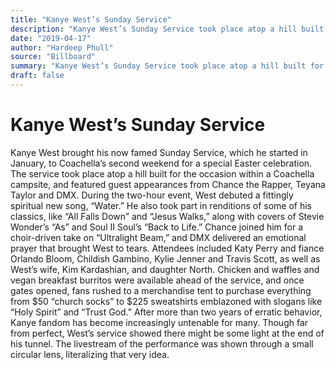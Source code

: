 ```yaml
---
title: "Kanye West’s Sunday Service"
description: "Kanye West’s Sunday Service took place atop a hill built for the occasion within a Coachella campsite. The service featured guest appearances from Chance the Rapper, Teyana Taylor and DMX. During the ..."
date: "2019-04-17"
author: "Hardeep Phull"
source: "Billboard"
summary: "Kanye West’s Sunday Service took place atop a hill built for the occasion within a Coachella campsite. The service featured guest appearances from Chance the Rapper, Teyana Taylor and DMX. During the two-hour event, West debuted a fittingly spiritual new song, “Water.” He also took part in renditions of some of his classics, like “All Falls Down” and “Jesus Walks.”"
draft: false
---
```


# Kanye West’s Sunday Service

Kanye West brought his now famed Sunday Service, which he started in January, to Coachella’s second weekend for a special Easter celebration. The service took place atop a hill built for the occasion within a Coachella campsite, and featured guest appearances from Chance the Rapper, Teyana Taylor and DMX. During the two-hour event, West debuted a fittingly spiritual new song, “Water.” He also took part in renditions of some of his classics, like “All Falls Down” and “Jesus Walks,” along with covers of Stevie Wonder’s “As” and Soul II Soul’s “Back to Life.” Chance joined him for a choir-driven take on “Ultralight Beam,” and DMX delivered an emotional prayer that brought West to tears. Attendees included Katy Perry and fiance Orlando Bloom, Childish Gambino, Kylie Jenner and Travis Scott, as well as West’s wife, Kim Kardashian, and daughter North. Chicken and waffles and vegan breakfast burritos were available ahead of the service, and once gates opened, fans rushed to a merchandise tent to purchase everything from $50 “church socks” to $225 sweatshirts emblazoned with slogans like “Holy Spirit” and “Trust God.” After more than two years of erratic behavior, Kanye fandom has become increasingly untenable for many. Though far from perfect, West’s service showed there might be some light at the end of his tunnel. The livestream of the performance was shown through a small circular lens, literalizing that very idea.
